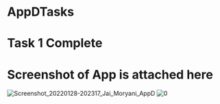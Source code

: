 # AppDTasks
# Task 1 Complete 
# Screenshot of App is attached here
![Screenshot_20220128-202317_Jai_Moryani_AppD](https://user-images.githubusercontent.com/96694087/151568950-1dee1ffa-50bb-46ba-9422-455d2a223a75.jpg)
![0](https://user-images.githubusercontent.com/96694087/151569110-787777a6-7123-4330-93de-6d57f82b3f88.jpg)
